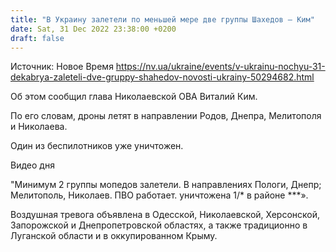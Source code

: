 ```yaml
---
title: "В Украину залетели по меньшей мере две группы Шахедов — Ким"
date: Sat, 31 Dec 2022 23:38:00 +0200
draft: false
---
```

Источник: Новое Время https://nv.ua/ukraine/events/v-ukrainu-nochyu-31-dekabrya-zaleteli-dve-gruppy-shahedov-novosti-ukrainy-50294682.html


Об этом сообщил глава Николаевской ОВА Виталий Ким.

По его словам, дроны летят в направлении Родов, Днепра, Мелитополя и Николаева.

Один из беспилотников уже уничтожен.

 Видео дня   

"Минимум 2 группы мопедов залетели. В направлениях Пологи, Днепр; Мелитополь, Николаев. ПВО работает. уничтожена 1/* в районе ***».

Воздушная тревога объявлена в Одесской, Николаевской, Херсонской, Запорожской и Днепропетровской областях, а также традиционно в Луганской области и в оккупированном Крыму.
